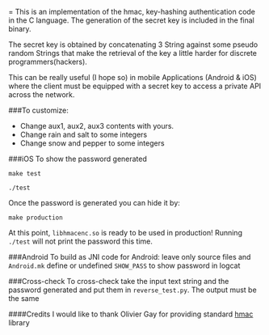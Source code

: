 =
This is an implementation of the hmac, key-hashing authentication code in the C language.
The generation of the secret key is included in the final binary. 

The secret key is obtained by concatenating 3 String against some pseudo random Strings that make the retrieval of the key a little harder for discrete programmers(hackers). 

This can be really useful (I hope so) in mobile Applications (Android & iOS) where the client must be equipped with a secret key to access a private API across the network.

###To customize:
* Change aux1, aux2, aux3 contents with yours.
* Change rain and salt to some integers 
* Change snow and pepper to some integers 


###iOS
To show the password generated

`make test`

`./test`



Once the password is generated you can hide it by:

`make production`

At this point, `libhmacenc.so` is ready to be used in production! Running `./test` will not print the password this time.

###Android
To build as JNI code for Android:
leave only source files and `Android.mk` define or undefined `SHOW_PASS` to show password in logcat

###Cross-check
To cross-check take the input text string and the password generated and put them in
`reverse_test.py`. The output must be the same

####Credits
I would like to thank Olivier Gay for providing standard [hmac](https://github.com/ogay/hmac) library
